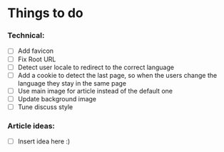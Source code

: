 # Things to do


### Technical:
- [ ] Add favicon
- [ ] Fix Root URL 
- [ ] Detect user locale to redirect to the correct language
- [ ] Add a cookie to detect the last page, so when the users change the language they stay in the same page
- [ ] Use main image for article instead of the default one
- [ ] Update background image
- [ ] Tune discuss style

### Article ideas:
- [ ] Insert idea here :)
